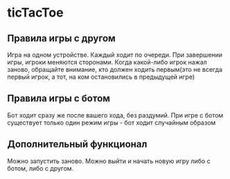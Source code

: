 # ticTacToe

## Правила игры с другом
Игра на одном устройстве.
Каждый ходит по очереди. 
При завершении игры, игроки меняются сторонами. 
Когда какой-либо игрок нажал заново, обращайте внимание, кто должен ходить первым(это не всегда первый игрок, а тот, на ком остановились в предыдущей игре)


## Правила игры с ботом
Бот ходит сразу же после вашего хода, без раздумий. При игре с ботом существует только один режим игры - бот ходит случайным образом

## Дополнительный функционал
Можно запустить заново. Можно выйти и начать новую игру либо с ботом, либо с другом.
